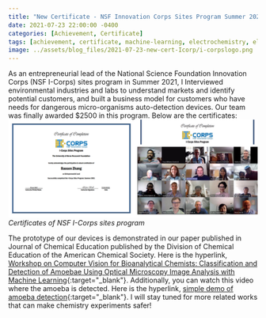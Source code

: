 ```yaml
---
title: "New Certificate - NSF Innovation Corps Sites Program Summer 2021"
date: 2021-07-23 22:00:00 -0400
categories: [Achievement, Certificate]
tags: [achievement, certificate, machine-learning, electrochemistry, electrochemical-sensor]
image: ../assets/blog_files/2021-07-23-new-cert-Icorp/i-corpslogo.png
---
```


As an entrepreneurial lead of the National Science Foundation Innovation Corps (NSF I-Corps) sites program in Summer 2021, I Interviewed environmental industries and labs to understand markets and identify potential customers, and built a business model for customers who have needs for dangerous micro-organisms auto-detection devices. Our team was finally awarded $2500 in this program. Below are the certificates:      
![alt text](../assets/blog_files/2021-07-23-new-cert-Icorp/image-1.png)
_Certificates of NSF I-Corps sites program_

The prototype of our devices is demonstrated in our paper published in Journal of Chemical Education published by the Division of Chemical Education of the American Chemical Society. Here is the hyperlink, [Workshop on Computer Vision for Bioanalytical Chemists: Classification and Detection of Amoebae Using Optical Microscopy Image Analysis with Machine Learning](https://pubs.acs.org/doi/abs/10.1021/acs.jchemed.2c00631){:target="_blank"}. Additionally, you can watch this video where the amoeba is detected. Here is the hyperlink, [simple demo of amoeba detection](https://github.com/BaosenZ/amoeba-video-detection/blob/master/output-video/detect-amoeba.mp4){:target="_blank"}. I will stay tuned for more related works that can make chemistry experiments safer!
